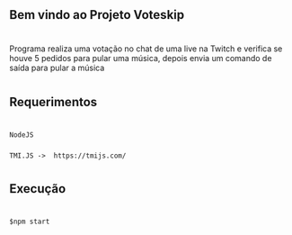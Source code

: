 #
## Bem vindo ao Projeto Voteskip
#
Programa realiza uma votação no chat de uma live na Twitch e verifica se houve 5 pedidos para pular uma música, depois envia um comando de saída para pular a música
# 
## Requerimentos
# 
`
NodeJS
`
###
`
TMI.JS ->  https://tmijs.com/
`
#
## Execução
#
`
$npm start
`
